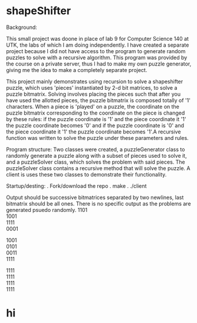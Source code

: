 # shapeShifter

Background: 

This small project was doone in place of lab 9 for Computer Science 140 at UTK, the labs of which I am doing independently.
I have created a separate project because I did not have access to the program to generate random puzzles to solve with a recursive algorithm.
This program was provided by the course on a private server, thus I had to make my own puzzle generator, giving me the idea to make
a completely separate project.

This project mainly demonstrates using recursion to solve a shapeshifter puzzle, which uses 'pieces' instantiated by 2-d bit matrices, to 
solve a puzzle bitmatrix. Solving involves placing the pieces such that after you have used the allotted pieces, the puzzle bitmatrix
is composed totally of '1' characters. When a piece is 'played' on a puzzle, the coordinate on the puzzle bitmatrix corresponding
to the coordinate on the piece is changed by these rules: if the puzzle coordinate is '1' and the piece coordinate it '1' the puzzle 
coordinate becomes '0' and if the puzzle coordinate is '0' and the piece coordinate it '1' the puzzle coordinate becomes '1'.A recursive
function was written to solve the puzzle under these parameters and rules.

Program structure:
Two classes were created, a puzzleGenerator class to randomly generate a puzzle along with a subset of pieces used to solve it,
and a puzzleSolver class, which solves the problem with said pieces. The puzzleSolver class contains a recursive method that
will solve the puzzle. A client is uses these two classes to demonstrate their functionality.

Startup/desting:
. Fork/download the repo
. make
. ./client

Output should be successive bitmatrices separated by two newlines, last bitmatrix should be all ones. 
There is no specific output as the problems are generated psuedo randomly.
1101  
1001  
1111  
0001  

1001  
0101  
0011  
1111  

1111  
1111  
1111  
1111  
<h1>hi</h1>

